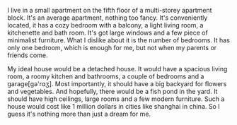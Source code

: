 I live in a small apartment on the fifth floor of a multi-storey apartment block. It's an average apartment, nothing too fancy. It's conveniently located, it has a cozy bedroom with a balcony, a light living room, a kitchenette and bath room. It's got large windows and a few piece of minimalist furniture. What I dislike about it is the number of bedrooms. It has only one bedroom, which is enough for me, but not when my parents or friends come.

My ideal house would be a detached house. It would have a spacious living room, a roomy kitchen and bathrooms, a couple of bedrooms and a garage[ɡə'rɑʒ]. Most importantly, it should have a big backyard for flowers and vegetables.  And hopefully, there would be a fish pond in the yard. It should have high ceilings, large rooms and a few modern furniture. Such a house would cost like 1 million dollars in cities like shanghai in china. So I guess it's nothing more than just a dream for me.